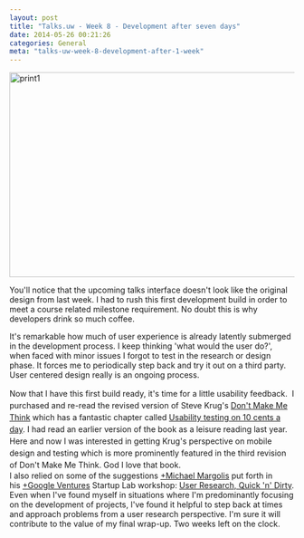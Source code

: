 ```yaml
---
layout: post
title: "Talks.uw - Week 8 - Development after seven days"
date: 2014-05-26 00:21:26
categories: General
meta: "talks-uw-week-8-development-after-1-week"
---
```


<a href="/_post_images/2014/05/print1.png"><img class="alignnone size-full wp-image-4251" alt="print1" src="/_post_images/2014/05/print1.png" width="505" height="362" /></a>

You'll notice that the upcoming talks interface doesn't look like the original design from last week. I had to rush this first development build in order to meet a course related milestone requirement. No doubt this is why developers drink so much coffee.

It's remarkable how much of user experience is already latently submerged in the development process. I keep thinking 'what would the user do?', when faced with minor issues I forgot to test in the research or design phase. It forces me to periodically step back and try it out on a third party. User centered design really is an ongoing process.
<div>
<div>Now that I have this first build ready, it's time for a little usability feedback.  <span style="line-height: 1.5em;">I purchased and re-read the revised version of Steve Krug's </span><a style="line-height: 1.5em;" href="http://www.sensible.com/dmmt.html">Don't Make Me Think</a><span style="line-height: 1.5em;"> which has a fantastic chapter called </span><a style="line-height: 1.5em;" href="http://sensible.com/downloads/DMMTchapter09_for_personal_use_only.pdf">Usability testing on 10 cents a day</a><span style="line-height: 1.5em;">. I had read an earlier version of the book as a leisure reading last year. Here and now I was interested in getting Krug's perspective on mobile design and testing which is more prominently featured in the third revision of Don't Make Me Think. God I love that book.</span>
<div>I also relied on some of the suggestions <a href="https://plus.google.com/102534244683850398101" target="_blank" data-gapiscan="true" data-onload="true" data-gapiattached="true">+Michael Margolis</a> put forth in his <a href="https://plus.google.com/114082129627545059603" target="_blank" data-gapiscan="true" data-onload="true" data-gapiattached="true">+Google Ventures</a> Startup Lab workshop: <a href="https://www.youtube.com/watch?v=WpzmOH0hrEM">User Research, Quick 'n' Dirty</a>.</div>
<div></div>
<div>Even when I've found myself in situations where I'm predominantly focusing on the development of projects, I've found it helpful to step back at times and approach problems from a user research perspective. I'm sure it will contribute to the value of my final wrap-up. Two weeks left on the clock.</div>
</div>
</div>
